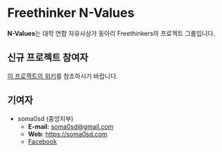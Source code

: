# Freethinker N-Values

**N-Values**는 대학 연합 자유사상가 동아리 Freethinkers의 프로젝트 그룹입니다.

## 신규 프로젝트 참여자
[이 프로젝트의 위키](https://github.com/soma0sd/Freethinker-N-Values/wiki)를 참조하시기 바랍니다.

## 기여자

* soma0sd (중앙지부)
    * **E-mail**: soma0sd@gmail.com
    * **Web**: https://soma0sd.com
    * [Facebook](https://www.facebook.com/soma0sd)
